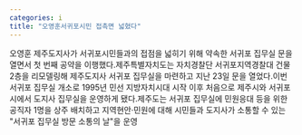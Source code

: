 ```yaml
---
categories: i
title: "오영훈서귀포시민 접촉면 넓혔다"
---
```

오영훈 제주도지사가 서귀포시민들과의 접점을 넓히기 위해 약속한 서귀포 집무실 문을 열면서 첫 번째 공약을 이행했다.제주특별자치도는 자치경찰단 서귀포지역경찰대 건물 2층을 리모델링해 제주도지사 서귀포 집무실을 마련하고 지난 23일 문을 열었다.이번 서귀포 집무실 개소로 1995년 민선 지방자치시대 시작 이후 처음으로 제주시와 서귀포시에서 도지사 집무실을 운영하게 됐다.제주도는 서귀포 집무실에 민원응대 등을 위한 공직자 1명을 상주 배치하고 지역현안·민원에 대해 시민들과 도지사가 소통할 수 있는 "서귀포 집무실 방문 소통의 날"을 운영